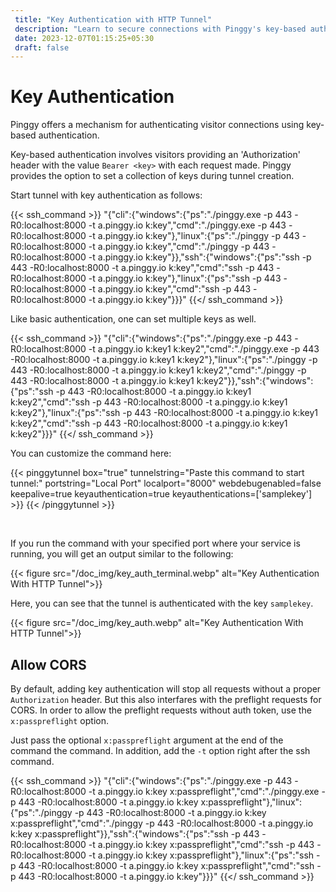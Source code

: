 ```yaml
---
 title: "Key Authentication with HTTP Tunnel" 
 description: "Learn to secure connections with Pinggy's key-based authentication. Follow easy steps for tunnel creation, customize commands, and enhance connection security effortlessly."
 date: 2023-12-07T01:15:25+05:30
 draft: false 
---
```


# Key Authentication

Pinggy offers a mechanism for authenticating visitor connections using key-based authentication.

Key-based authentication involves visitors providing an 'Authorization' header with the value `Bearer <key>` with each request made. Pinggy provides the option to set a collection of keys during tunnel creation.

Start tunnel with key authentication as follows:

{{< ssh_command >}}
"{\"cli\":{\"windows\":{\"ps\":\"./pinggy.exe -p 443 -R0:localhost:8000 -t a.pinggy.io k:key\",\"cmd\":\"./pinggy.exe -p 443 -R0:localhost:8000 -t a.pinggy.io k:key\"},\"linux\":{\"ps\":\"./pinggy -p 443 -R0:localhost:8000 -t a.pinggy.io k:key\",\"cmd\":\"./pinggy -p 443 -R0:localhost:8000 -t a.pinggy.io k:key\"}},\"ssh\":{\"windows\":{\"ps\":\"ssh -p 443 -R0:localhost:8000 -t a.pinggy.io k:key\",\"cmd\":\"ssh -p 443 -R0:localhost:8000 -t a.pinggy.io k:key\"},\"linux\":{\"ps\":\"ssh -p 443 -R0:localhost:8000 -t a.pinggy.io k:key\",\"cmd\":\"ssh -p 443 -R0:localhost:8000 -t a.pinggy.io k:key\"}}}"
{{</ ssh_command >}}

Like basic authentication, one can set multiple keys as well.

{{< ssh_command >}}
"{\"cli\":{\"windows\":{\"ps\":\"./pinggy.exe -p 443 -R0:localhost:8000 -t a.pinggy.io k:key1 k:key2\",\"cmd\":\"./pinggy.exe -p 443 -R0:localhost:8000 -t a.pinggy.io k:key1 k:key2\"},\"linux\":{\"ps\":\"./pinggy -p 443 -R0:localhost:8000 -t a.pinggy.io k:key1 k:key2\",\"cmd\":\"./pinggy -p 443 -R0:localhost:8000 -t a.pinggy.io k:key1 k:key2\"}},\"ssh\":{\"windows\":{\"ps\":\"ssh -p 443 -R0:localhost:8000 -t a.pinggy.io k:key1 k:key2\",\"cmd\":\"ssh -p 443 -R0:localhost:8000 -t a.pinggy.io k:key1 k:key2\"},\"linux\":{\"ps\":\"ssh -p 443 -R0:localhost:8000 -t a.pinggy.io k:key1 k:key2\",\"cmd\":\"ssh -p 443 -R0:localhost:8000 -t a.pinggy.io k:key1 k:key2\"}}}"
{{</ ssh_command >}}

You can customize the command here:

{{< pinggytunnel box="true" tunnelstring="Paste this command to start tunnel:" portstring="Local Port" localport="8000" webdebugenabled=false
keepalive=true keyauthentication=true keyauthentications=['samplekey'] >}}
{{< /pinggytunnel >}}

&nbsp;

If you run the command with your specified port where your service is running, you will get an output similar to the following:

{{< figure src="/doc_img/key_auth_terminal.webp" alt="Key Authentication With HTTP Tunnel">}}

Here, you can see that the tunnel is authenticated with the key `samplekey`.

{{< figure src="/doc_img/key_auth.webp" alt="Key Authentication With HTTP Tunnel">}}


## Allow CORS

By default, adding key authentication will stop all requests without a proper `Authorization` header. But this also interfares with the preflight requests for CORS. In order to allow the preflight requests without auth token, use the `x:passpreflight` option.

Just pass the optional `x:passpreflight` argument at the end of the command the command. In addition, add the `-t` option right after the ssh command.


{{< ssh_command >}}
"{\"cli\":{\"windows\":{\"ps\":\"./pinggy.exe -p 443 -R0:localhost:8000 -t a.pinggy.io k:key x:passpreflight\",\"cmd\":\"./pinggy.exe -p 443 -R0:localhost:8000 -t a.pinggy.io k:key x:passpreflight\"},\"linux\":{\"ps\":\"./pinggy -p 443 -R0:localhost:8000 -t a.pinggy.io k:key x:passpreflight\",\"cmd\":\"./pinggy -p 443 -R0:localhost:8000 -t a.pinggy.io k:key x:passpreflight\"}},\"ssh\":{\"windows\":{\"ps\":\"ssh -p 443 -R0:localhost:8000 -t a.pinggy.io k:key x:passpreflight\",\"cmd\":\"ssh -p 443 -R0:localhost:8000 -t a.pinggy.io k:key x:passpreflight\"},\"linux\":{\"ps\":\"ssh -p 443 -R0:localhost:8000 -t a.pinggy.io k:key x:passpreflight\",\"cmd\":\"ssh -p 443 -R0:localhost:8000 -t a.pinggy.io k:key\"}}}"
{{</ ssh_command >}}